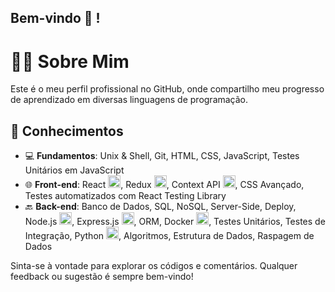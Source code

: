 ## Bem-vindo 👋 !
# 👨‍💻 Sobre Mim

Este é o meu perfil profissional no GitHub, onde compartilho meu progresso de aprendizado em diversas linguagens de programação.

## 🚀 Conhecimentos

- 💻 **Fundamentos**: Unix & Shell, Git, HTML, CSS, JavaScript, Testes Unitários em JavaScript
- 🌐 **Front-end**: React <img src="https://cdn.icon-icons.com/icons2/2415/PNG/512/react_original_logo_icon_146374.png" width="20" height="20"/>, Redux <img src="https://cdn.icon-icons.com/icons2/2415/PNG/512/redux_original_logo_icon_146365.png" width="20" height="20"/>, Context API <img src="https://cdn.icon-icons.com/icons2/2415/PNG/512/react_context_api_original_logo_icon_146375.png" width="20" height="20"/>, CSS Avançado, Testes automatizados com React Testing Library
- 🔙 **Back-end**: Banco de Dados, SQL, NoSQL, Server-Side, Deploy, Node.js <img src="https://cdn.icon-icons.com/icons2/2107/PNG/512/file_type_node_icon_130301.png" width="20" height="20"/>, Express.js <img src="https://cdn.icon-icons.com/icons2/2107/PNG/512/file_type_express_icon_130509.png" width="20" height="20"/>, ORM, Docker <img src="https://cdn.icon-icons.com/icons2/2107/PNG/512/file_type_docker_icon_130643.png" width="20" height="20"/>, Testes Unitários, Testes de Integração, Python <img src="https://cdn.icon-icons.com/icons2/2107/PNG/512/file_type_python_icon_130221.png" width="20" height="20"/>, Algoritmos, Estrutura de Dados, Raspagem de Dados

Sinta-se à vontade para explorar os códigos e comentários. Qualquer feedback ou sugestão é sempre bem-vindo!

